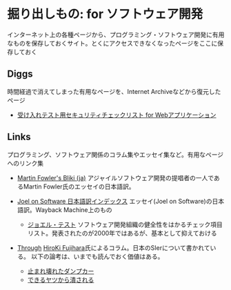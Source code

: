 # 掘り出しもの: for ソフトウェア開発

インターネット上の各種ページから、プログラミング・ソフトウェア開発に有用なものを保存しておくサイト。とくにアクセスできなくなったページをここに保存しておく

## Diggs
時間経過で消えてしまった有用なページを、Internet Archiveなどから復元したページ

  -  [受け入れテスト用セキュリティチェックリスト for Webアプリケーション](diggs/ikepyon-seclist.md)
  



## Links
プログラミング、ソフトウェア関係のコラム集やエッセイ集など。有用なページへのリンク集

  - [Martin Fowler's Bliki (ja)](https://bliki-ja.github.io/)
  アジャイルソフトウェア開発の提唱者の一人であるMartin Fowler氏のエッセイの日本語訳。
  

  - [Joel on Software 日本語訳インデックス](https://zero-plus-one.jp/program-general/joelonsoftware-jp-index-archive/)
  エッセイ(Joel on Software)の日本語訳。Wayback Machine上のもの
    - [ジョエル・テスト](https://web.archive.org/web/20190924113122/http://local.joelonsoftware.com/wiki/%E3%82%B8%E3%83%A7%E3%82%A8%E3%83%AB%E3%83%BB%E3%83%86%E3%82%B9%E3%83%88)
    ソフトウェア開発組織の健全性をはかるチェック項目リスト。発表されたのが2000年ではあるが、基本として抑えておける
    
  - [Through](http://hirok73.starfree.jp/xp/index.html)
    [HiroKi Fujihara](http://hirok73.starfree.jp/diary/prof.html)氏によるコラム。日本のSIerについて書かれている。
    以下の論考は、いまでも読んでおく価値はある。
     -  [止まれ壊れたダンプカー](http://hirok73.starfree.jp/xp/col/028.html)
     -  [できるヤツから潰される](http://hirok73.starfree.jp/xp/col/031.html)
    
